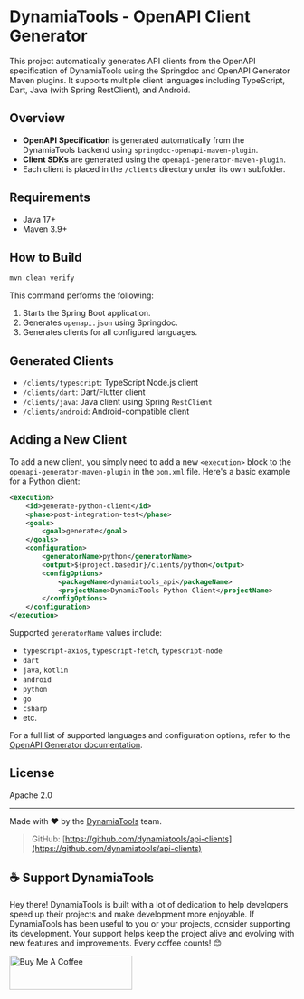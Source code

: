 # DynamiaTools - OpenAPI Client Generator

This project automatically generates API clients from the OpenAPI specification of DynamiaTools using the Springdoc and OpenAPI Generator Maven plugins. It supports multiple client languages including TypeScript, Dart, Java (with Spring RestClient), and Android.

## Overview

- **OpenAPI Specification** is generated automatically from the DynamiaTools backend using `springdoc-openapi-maven-plugin`.
- **Client SDKs** are generated using the `openapi-generator-maven-plugin`.
- Each client is placed in the `/clients` directory under its own subfolder.

## Requirements

- Java 17+
- Maven 3.9+

## How to Build

```bash
mvn clean verify
```

This command performs the following:
1. Starts the Spring Boot application.
2. Generates `openapi.json` using Springdoc.
3. Generates clients for all configured languages.

## Generated Clients

- `/clients/typescript`: TypeScript Node.js client
- `/clients/dart`: Dart/Flutter client
- `/clients/java`: Java client using Spring `RestClient`
- `/clients/android`: Android-compatible client

## Adding a New Client

To add a new client, you simply need to add a new `<execution>` block to the `openapi-generator-maven-plugin` in the `pom.xml` file. Here's a basic example for a Python client:

```xml
<execution>
    <id>generate-python-client</id>
    <phase>post-integration-test</phase>
    <goals>
        <goal>generate</goal>
    </goals>
    <configuration>
        <generatorName>python</generatorName>
        <output>${project.basedir}/clients/python</output>
        <configOptions>
            <packageName>dynamiatools_api</packageName>
            <projectName>DynamiaTools Python Client</projectName>
        </configOptions>
    </configuration>
</execution>
```

Supported `generatorName` values include:
- `typescript-axios`, `typescript-fetch`, `typescript-node`
- `dart`
- `java`, `kotlin`
- `android`
- `python`
- `go`
- `csharp`
- etc.

For a full list of supported languages and configuration options, refer to the [OpenAPI Generator documentation](https://openapi-generator.tech/docs/generators).

## License

Apache 2.0

---

Made with ❤️ by the [DynamiaTools](https://www.dynamia.tools) team.

> GitHub: [https://github.com/dynamiatools/api-clients](https://github.com/dynamiatools/api-clients)


## ☕ Support DynamiaTools

Hey there! DynamiaTools is built with a lot of dedication to help developers speed up their projects and make development more enjoyable. If DynamiaTools has been useful to you or your projects, consider supporting its development. Your support helps keep the project alive and evolving with new features and improvements. Every coffee counts! 😊

<a href="https://www.buymeacoffee.com/marioserrano" target="_blank"><img src="https://cdn.buymeacoffee.com/buttons/v2/default-yellow.png" alt="Buy Me A Coffee" style="height: 60px !important;width: 217px !important;" ></a>

